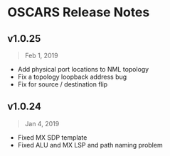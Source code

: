 # OSCARS Release Notes

## v1.0.25

> Feb 1, 2019

- Add physical port locations to NML topology
- Fix a topology loopback address bug
- Fix for source / destination flip

## v1.0.24

> Jan 4, 2019

- Fixed MX SDP template
- Fixed ALU and MX LSP and path naming problem